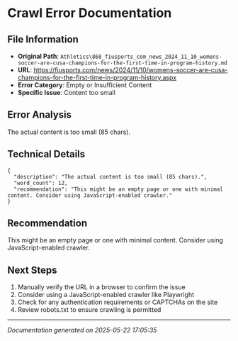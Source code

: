 # Crawl Error Documentation

## File Information
- **Original Path**: `Athletics\868_fiusports_com_news_2024_11_10_womens-soccer-are-cusa-champions-for-the-first-time-in-program-history.md`
- **URL**: https://fiusports.com/news/2024/11/10/womens-soccer-are-cusa-champions-for-the-first-time-in-program-history.aspx
- **Error Category**: Empty or Insufficient Content
- **Specific Issue**: Content too small

## Error Analysis
The actual content is too small (85 chars).

## Technical Details
```
{
  "description": "The actual content is too small (85 chars).",
  "word_count": 12,
  "recommendation": "This might be an empty page or one with minimal content. Consider using JavaScript-enabled crawler."
}
```

## Recommendation
This might be an empty page or one with minimal content. Consider using JavaScript-enabled crawler.

## Next Steps
1. Manually verify the URL in a browser to confirm the issue
2. Consider using a JavaScript-enabled crawler like Playwright
3. Check for any authentication requirements or CAPTCHAs on the site
4. Review robots.txt to ensure crawling is permitted

---
*Documentation generated on 2025-05-22 17:05:35*
